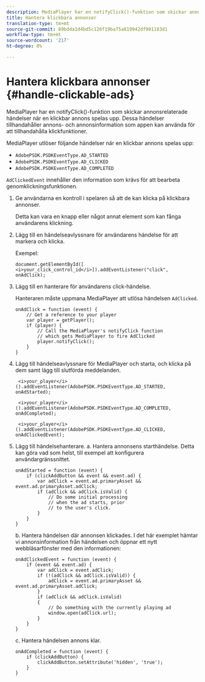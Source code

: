 ```yaml
---
description: MediaPlayer har en notifyClick()-funktion som skickar annonsrelaterade händelser när en klickbar annons spelas upp. Dessa händelser tillhandahåller annons- och annonsinformation som appen kan använda för att tillhandahålla klickfunktioner.
title: Hantera klickbara annonser
translation-type: tm+mt
source-git-commit: 89bdda1d4bd5c126f19ba75a819942df901183d1
workflow-type: tm+mt
source-wordcount: '217'
ht-degree: 0%

---
```



# Hantera klickbara annonser {#handle-clickable-ads}

MediaPlayer har en notifyClick()-funktion som skickar annonsrelaterade händelser när en klickbar annons spelas upp. Dessa händelser tillhandahåller annons- och annonsinformation som appen kan använda för att tillhandahålla klickfunktioner.

MediaPlayer utlöser följande händelser när en klickbar annons spelas upp:

* `AdobePSDK.PSDKEventType.AD_STARTED`
* `AdobePSDK.PSDKEventType.AD_CLICKED`
* `AdobePSDK.PSDKEventType.AD_COMPLETED`

`AdClickedEvent` innehåller den information som krävs för att bearbeta genomklickningsfunktionen.

1. Ge användarna en kontroll i spelaren så att de kan klicka på klickbara annonser.

   Detta kan vara en knapp eller något annat element som kan fånga användarens klickning.
1. Lägg till en händelseavlyssnare för användarens händelse för att markera och klicka.

   Exempel:

   ```
   document.getElementById([ 
   <i>your_click_control_id</i>]).addEventListener("click", onAdClick);
   ```

1. Lägg till en hanterare för användarens click-händelse.

   Hanteraren måste uppmana MediaPlayer att utlösa händelsen `AdClicked`.

   ```
   onAdClick = function (event) { 
       // Get a reference to your player 
       var player = getPlayer(); 
       if (player) { 
           // Call the MediaPlayer's notifyClick function 
           // which gets MediaPlayer to fire AdClicked 
           player.notifyClick(); 
       } 
   } 
   ```

1. Lägg till händelseavlyssnare för MediaPlayer och starta, och klicka på dem samt lägg till slutförda meddelanden.

   ```
    <i>your_player</i>().addEventListener(AdobePSDK.PSDKEventType.AD_STARTED, onAdStarted); 
   
    <i>your_player</i>().addEventListener(AdobePSDK.PSDKEventType.AD_COMPLETED, onAdCompleted);
   
    <i>your_player</i>().addEventListener(AdobePSDK.PSDKEventType.AD_CLICKED, onAdClickedEvent);
   ```

1. Lägg till händelsehanterare.
a. Hantera annonsens starthändelse.
Detta kan göra vad som helst, till exempel att konfigurera användargränssnittet.

   ```
   onAdStarted = function (event) { 
       if (clickAddButton && event && event.ad) { 
           var adClick = event.ad.primaryAsset && event.ad.primaryAsset.adClick; 
           if (adClick && adClick.isValid) { 
               // Do some initial processing  
               // when the ad starts, prior 
               // to the user's click. 
           } 
       } 
   }
   ```

   b. Hantera händelsen där annonsen klickades.
I det här exemplet hämtar vi annonsinformation från händelsen och öppnar ett nytt webbläsarfönster med den informationen:

   ```
   onAdClickedEvent = function (event) { 
       if (event && event.ad) { 
           var adClick = event.adClick; 
           if (!(adClick && adClick.isValid)) { 
               adClick = event.ad.primaryAsset && event.ad.primaryAsset.adClick; 
           } 
           if (adClick && adClick.isValid) 
           { 
               // Do something with the currently playing ad 
               window.open(adClick.url); 
           } 
       } 
   }
   ```

   c. Hantera händelsen annons klar.

   ```
   onAdCompleted = function (event) { 
       if (clickAddButton) { 
           clickAddButton.setAttribute('hidden', 'true'); 
       } 
   }
   ```
